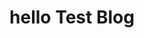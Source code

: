 ---
title: "hello Test Blog"
description: "With one click download all extensions. This extensions are best in their category they increase the productivity of developer & designer by 100x."
readingTime: "8"
pubDate: "Jan 20, 2025"
heroImage: "/thumbnail.jpg"
---